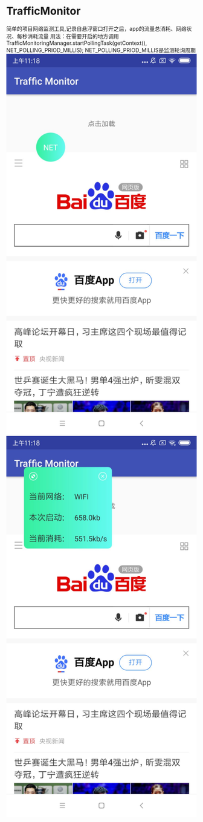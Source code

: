 # TrafficMonitor
简单的项目网络监测工具,记录自悬浮窗口打开之后，app的流量总消耗、网络状况、每秒消耗流量
用法：在需要开启的地方调用TrafficMonitoringManager.startPollingTask(getContext(), NET_POLLING_PRIOD_MILLIS);
NET_POLLING_PRIOD_MILLIS是监测轮询周期
![image](https://github.com/weihuihuang/TrafficMonitor/blob/master/TrafficMonitor/1.jpg)
![image](https://github.com/weihuihuang/TrafficMonitor/blob/master/TrafficMonitor/2.jpg)
